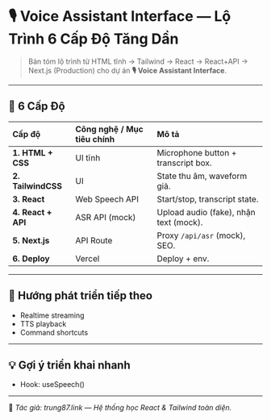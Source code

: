 # 🎙️ Voice Assistant Interface — Lộ Trình 6 Cấp Độ Tăng Dần

> Bản tóm lộ trình từ HTML tĩnh → Tailwind → React → React+API → Next.js (Production) cho dự án **🎙️ Voice Assistant Interface**.

---

## 🧩 6 Cấp Độ

| Cấp độ | Công nghệ / Mục tiêu chính | Mô tả |
| :-- | :-- | :-- |
| **1. HTML + CSS** | UI tĩnh | Microphone button + transcript box. |
| **2. TailwindCSS** | UI | State thu âm, waveform giả. |
| **3. React** | Web Speech API | Start/stop, transcript state. |
| **4. React + API** | ASR API (mock) | Upload audio (fake), nhận text (mock). |
| **5. Next.js** | API Route | Proxy `/api/asr` (mock), SEO. |
| **6. Deploy** | Vercel | Deploy + env. |

---

## 🚀 Hướng phát triển tiếp theo

- Realtime streaming
- TTS playback
- Command shortcuts

---

## 💡 Gợi ý triển khai nhanh

- Hook: useSpeech()

---

📌 _Tác giả: trung87.link — Hệ thống học React & Tailwind toàn diện._
